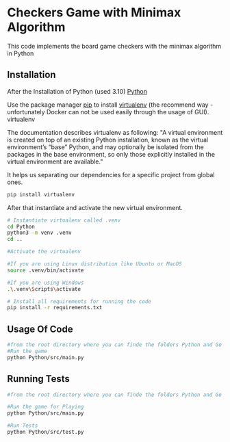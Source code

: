 # Checkers Game with Minimax Algorithm

This code implements the board game checkers with the minimax algorithm in Python

## Installation
After the Installation of Python (used 3.10) [Python](https://www.python.org/downloads/)

Use the package manager [pip](https://pip.pypa.io/en/stable/) to install [virtualenv](https://docs.python.org/3/library/venv.html) (the recommend way - unfortunately Docker can not be used easily through the usage of GUI).
virtualenv

The documentation describes virtualenv as following: "A virtual environment is created on top of an existing Python installation, known as the virtual environment’s “base” Python, and may optionally be isolated from the packages in the base environment, so only those explicitly installed in the virtual environment are available."

It helps us separating our dependencies for a specific project from global ones. 

```bash
pip install virtualenv
```
After that instantiate and activate the new virtual environment.
```bash
# Instantiate virtualenv called .venv
cd Python
python3 -m venv .venv
cd ..

#Activate the virtualenv

#If you are using Linux distribution like Ubuntu or MacOS
source .venv/bin/activate

#If you are using Windows
.\.venv\Scripts\activate

# Install all requirements for running the code 
pip install -r requirements.txt

```


## Usage Of Code

```bash
#from the root directory where you can finde the folders Python and Go
#Run the game
python Python/src/main.py

```
## Running Tests

```bash
#from the root directory where you can finde the folders Python and Go

#Run the game for Playing
python Python/src/main.py

#Run Tests
python Python/src/test.py

```

